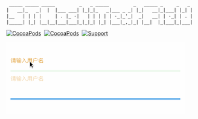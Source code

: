 	 _____ _____ _____         _   _ _____         _   _____ _     _   _ 
	|   __|_   _|  |  |___ ___| |_|_|_   _|___ _ _| |_|   __|_|___| |_| |
	|__   | | | |     | . |_ -|   | | | | | -_|_'_|  _|   __| | -_| | . |
	|_____| |_| |__|__|___|___|_|_|_| |_| |___|_,_|_| |__|  |_|___|_|___|
	


[![CocoaPods](http://img.shields.io/cocoapods/v/STHoshiTextField.svg?style=flat)](http://cocoapods.org/?q=STHoshiTextField)&nbsp;
[![CocoaPods](http://img.shields.io/cocoapods/p/STHoshiTextField.svg?style=flat)](http://cocoapods.org/?q=STHoshiTextField)&nbsp;
[![Support](https://img.shields.io/badge/support-iOS%207%2B%20-blue.svg?style=flat)](https://www.apple.com/nl/ios/)&nbsp;


![](md/image/gif.gif)